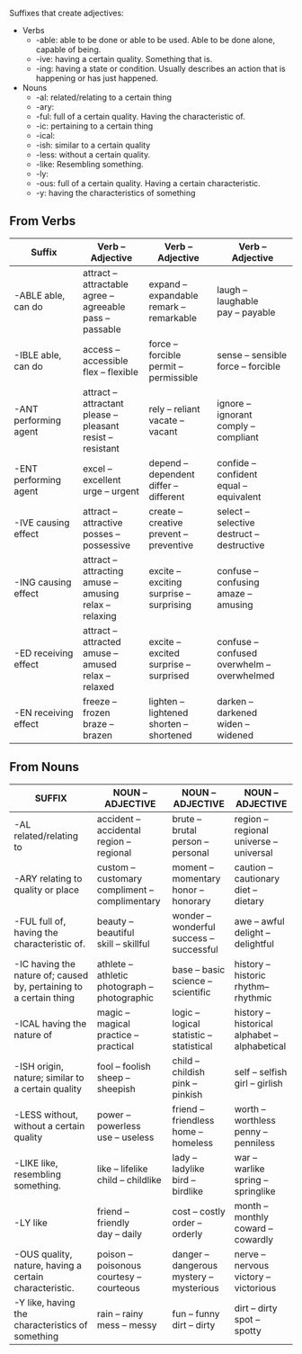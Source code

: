 Suffixes that create adjectives:
- Verbs
  - -able: able to be done or able to be used. Able to be done alone, capable of being.
  - -ive: having a certain quality. Something that is.
  - -ing: having a state or condition. Usually describes an action that is happening or has just happened.
- Nouns
  - -al: related/relating to a certain thing
  - -ary:
  - -ful: full of a certain quality. Having the characteristic of.
  - -ic: pertaining to a certain thing
  - -ical: 
  - -ish: similar to a certain quality
  - -less: without a certain quality.
  - -like: Resembling something.
  - -ly: 
  - -ous: full of a certain quality. Having a certain characteristic.
  - -y: having the characteristics of something

## From Verbs

Suffix | Verb – Adjective | Verb – Adjective | Verb – Adjective 
--- | --- | --- | ---
-ABLE  able, can do | attract – attractable<br/>agree – agreeable<br/>pass – passable | expand – expandable<br/>remark – remarkable | laugh – laughable<br/>pay – payable
-IBLE  able, can do | access – accessible<br/>flex – flexible | force – forcible<br/>permit – permissible | sense – sensible<br/>force – forcible
-ANT  performing agent | attract – attractant<br/>please – pleasant<br/>resist – resistant | rely – reliant<br/>vacate – vacant | ignore – ignorant<br/>comply – compliant
-ENT  performing agent | excel – excellent<br/>urge – urgent | depend – dependent<br/>differ – different | confide – confident<br/>equal – equivalent
-IVE causing effect | attract – attractive<br/>posses – possessive | create – creative<br/>prevent – preventive | select – selective<br/>destruct – destructive
-ING  causing effect | attract – attracting<br/>amuse – amusing<br/>relax –relaxing | excite – exciting<br/>surprise –surprising | confuse – confusing<br/>amaze – amusing
-ED  receiving effect | attract – attracted<br/>amuse – amused<br/>relax – relaxed | excite – excited<br/>surprise – surprised | confuse – confused<br/>overwhelm – overwhelmed
-EN  receiving effect | freeze – frozen<br/>braze – brazen | lighten – lightened<br/>shorten – shortened | darken – darkened<br/>widen – widened

## From Nouns

SUFFIX | NOUN – ADJECTIVE | NOUN – ADJECTIVE | NOUN – ADJECTIVE
--- | --- | --- | --- 
-AL     related/relating to | accident – accidental<br/>region – regional | brute – brutal<br/>person – personal | region – regional<br/>universe –universal
-ARY  relating to quality or place | custom – customary<br/>compliment – complimentary | moment – momentary<br/>honor – honorary | caution – cautionary<br/>diet – dietary
-FUL  full of, having the characteristic of. | beauty – beautiful<br/>skill – skillful | wonder – wonderful<br/>success – successful | awe – awful<br/>delight – delightful | 
-IC  having the nature of; caused by, pertaining to a certain thing | athlete – athletic<br/>photograph – photographic | base – basic<br/>science – scientific | history – historic<br/>rhythm– rhythmic
-ICAL  having the nature of | magic – magical<br/>practice – practical | logic – logical<br/>statistic – statistical | history – historical<br/>alphabet – alphabetical
-ISH  origin, nature; similar to a certain quality | fool – foolish<br/>sheep – sheepish | child – childish<br/>pink – pinkish | self – selfish<br/>girl – girlish
-LESS  without, without a certain quality | power – powerless<br/>use – useless | friend – friendless<br/>home – homeless | worth – worthless<br/>penny – penniless
-LIKE  like, resembling something. | like – lifelike<br/>child – childlike | lady – ladylike<br/>bird – birdlike | war – warlike<br/>spring – springlike
-LY  like | friend – friendly<br/>day – daily | cost – costly<br/>order – orderly | month – monthly<br/>coward – cowardly
-OUS  quality, nature, having a certain characteristic. | poison – poisonous<br/>courtesy – courteous | danger – dangerous<br/>mystery – mysterious | nerve – nervous<br/>victory – victorious
-Y  like, having the characteristics of something | rain – rainy<br/>mess – messy | fun – funny<br/>dirt – dirty | dirt – dirty<br/>spot – spotty
